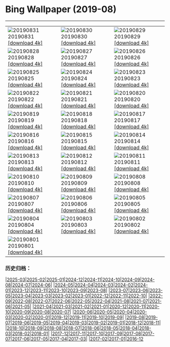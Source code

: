 # Bing Wallpaper (2019-08)
**************

<table><tr><td><img class="wallpaper" src="https://www.bing.com/th?id=OHR.Slackers_EN-US7258381769_1920x1080.jpg" alt="20190831"> 20190831 <a class="wallpaper_link" href="https://www.bing.com/th?id=OHR.Slackers_EN-US7258381769_UHD.jpg">[download 4k]</a></td><td><img class="wallpaper" src="https://www.bing.com/th?id=OHR.HardeeCoFair_EN-US1477332511_1920x1080.jpg" alt="20190830"> 20190830 <a class="wallpaper_link" href="https://www.bing.com/th?id=OHR.HardeeCoFair_EN-US1477332511_UHD.jpg">[download 4k]</a></td><td><img class="wallpaper" src="https://www.bing.com/th?id=OHR.AsburyParkNJ_EN-US1396213899_1920x1080.jpg" alt="20190829"> 20190829 <a class="wallpaper_link" href="https://www.bing.com/th?id=OHR.AsburyParkNJ_EN-US1396213899_UHD.jpg">[download 4k]</a></td></tr><tr><td><img class="wallpaper" src="https://www.bing.com/th?id=OHR.CorsiniGardens_EN-US7010199576_1920x1080.jpg" alt="20190828"> 20190828 <a class="wallpaper_link" href="https://www.bing.com/th?id=OHR.CorsiniGardens_EN-US7010199576_UHD.jpg">[download 4k]</a></td><td><img class="wallpaper" src="https://www.bing.com/th?id=OHR.Krakatoa_EN-US6936534566_1920x1080.jpg" alt="20190827"> 20190827 <a class="wallpaper_link" href="https://www.bing.com/th?id=OHR.Krakatoa_EN-US6936534566_UHD.jpg">[download 4k]</a></td><td><img class="wallpaper" src="https://www.bing.com/th?id=OHR.InteriorRoyalAlbertHall_EN-US6870096316_1920x1080.jpg" alt="20190826"> 20190826 <a class="wallpaper_link" href="https://www.bing.com/th?id=OHR.InteriorRoyalAlbertHall_EN-US6870096316_UHD.jpg">[download 4k]</a></td></tr><tr><td><img class="wallpaper" src="https://www.bing.com/th?id=OHR.BlackRockCity_EN-US6804847775_1920x1080.jpg" alt="20190825"> 20190825 <a class="wallpaper_link" href="https://www.bing.com/th?id=OHR.BlackRockCity_EN-US6804847775_UHD.jpg">[download 4k]</a></td><td><img class="wallpaper" src="https://www.bing.com/th?id=OHR.AugustBears_EN-US6742425682_1920x1080.jpg" alt="20190824"> 20190824 <a class="wallpaper_link" href="https://www.bing.com/th?id=OHR.AugustBears_EN-US6742425682_UHD.jpg">[download 4k]</a></td><td><img class="wallpaper" src="https://www.bing.com/th?id=OHR.FarmlandLandscape_EN-US6661316442_1920x1080.jpg" alt="20190823"> 20190823 <a class="wallpaper_link" href="https://www.bing.com/th?id=OHR.FarmlandLandscape_EN-US6661316442_UHD.jpg">[download 4k]</a></td></tr><tr><td><img class="wallpaper" src="https://www.bing.com/th?id=OHR.DubaiFountain_EN-US6547955834_1920x1080.jpg" alt="20190822"> 20190822 <a class="wallpaper_link" href="https://www.bing.com/th?id=OHR.DubaiFountain_EN-US6547955834_UHD.jpg">[download 4k]</a></td><td><img class="wallpaper" src="https://www.bing.com/th?id=OHR.MaraRiverCrossing_EN-US6477868211_1920x1080.jpg" alt="20190821"> 20190821 <a class="wallpaper_link" href="https://www.bing.com/th?id=OHR.MaraRiverCrossing_EN-US6477868211_UHD.jpg">[download 4k]</a></td><td><img class="wallpaper" src="https://www.bing.com/th?id=OHR.FinlandCamping_EN-US6396254825_1920x1080.jpg" alt="20190820"> 20190820 <a class="wallpaper_link" href="https://www.bing.com/th?id=OHR.FinlandCamping_EN-US6396254825_UHD.jpg">[download 4k]</a></td></tr><tr><td><img class="wallpaper" src="https://www.bing.com/th?id=OHR.ReplicaFlyer_EN-US6328727049_1920x1080.jpg" alt="20190819"> 20190819 <a class="wallpaper_link" href="https://www.bing.com/th?id=OHR.ReplicaFlyer_EN-US6328727049_UHD.jpg">[download 4k]</a></td><td><img class="wallpaper" src="https://www.bing.com/th?id=OHR.LecadaPalmeira_EN-US6234062305_1920x1080.jpg" alt="20190818"> 20190818 <a class="wallpaper_link" href="https://www.bing.com/th?id=OHR.LecadaPalmeira_EN-US6234062305_UHD.jpg">[download 4k]</a></td><td><img class="wallpaper" src="https://www.bing.com/th?id=OHR.DrinkingNectar_EN-US6159843557_1920x1080.jpg" alt="20190817"> 20190817 <a class="wallpaper_link" href="https://www.bing.com/th?id=OHR.DrinkingNectar_EN-US6159843557_UHD.jpg">[download 4k]</a></td></tr><tr><td><img class="wallpaper" src="https://www.bing.com/th?id=OHR.GoldRushYukon_EN-US6083758123_1920x1080.jpg" alt="20190816"> 20190816 <a class="wallpaper_link" href="https://www.bing.com/th?id=OHR.GoldRushYukon_EN-US6083758123_UHD.jpg">[download 4k]</a></td><td><img class="wallpaper" src="https://www.bing.com/th?id=OHR.SmogenSweden_EN-US5956786671_1920x1080.jpg" alt="20190815"> 20190815 <a class="wallpaper_link" href="https://www.bing.com/th?id=OHR.SmogenSweden_EN-US5956786671_UHD.jpg">[download 4k]</a></td><td><img class="wallpaper" src="https://www.bing.com/th?id=OHR.HornedAnole_EN-US5022096617_1920x1080.jpg" alt="20190814"> 20190814 <a class="wallpaper_link" href="https://www.bing.com/th?id=OHR.HornedAnole_EN-US5022096617_UHD.jpg">[download 4k]</a></td></tr><tr><td><img class="wallpaper" src="https://www.bing.com/th?id=OHR.MartianSouthPole_EN-US4958659135_1920x1080.jpg" alt="20190813"> 20190813 <a class="wallpaper_link" href="https://www.bing.com/th?id=OHR.MartianSouthPole_EN-US4958659135_UHD.jpg">[download 4k]</a></td><td><img class="wallpaper" src="https://www.bing.com/th?id=OHR.AmboseliHerd_EN-US4906595421_1920x1080.jpg" alt="20190812"> 20190812 <a class="wallpaper_link" href="https://www.bing.com/th?id=OHR.AmboseliHerd_EN-US4906595421_UHD.jpg">[download 4k]</a></td><td><img class="wallpaper" src="https://www.bing.com/th?id=OHR.TRNPThunderstorm_EN-US4842762953_1920x1080.jpg" alt="20190811"> 20190811 <a class="wallpaper_link" href="https://www.bing.com/th?id=OHR.TRNPThunderstorm_EN-US4842762953_UHD.jpg">[download 4k]</a></td></tr><tr><td><img class="wallpaper" src="https://www.bing.com/th?id=OHR.TrianaBridge_EN-US4751746620_1920x1080.jpg" alt="20190810"> 20190810 <a class="wallpaper_link" href="https://www.bing.com/th?id=OHR.TrianaBridge_EN-US4751746620_UHD.jpg">[download 4k]</a></td><td><img class="wallpaper" src="https://www.bing.com/th?id=OHR.GroveandSkywalk_EN-US4583301548_1920x1080.jpg" alt="20190809"> 20190809 <a class="wallpaper_link" href="https://www.bing.com/th?id=OHR.GroveandSkywalk_EN-US4583301548_UHD.jpg">[download 4k]</a></td><td><img class="wallpaper" src="https://www.bing.com/th?id=OHR.LinyantiLeopard_EN-US4417191333_1920x1080.jpg" alt="20190808"> 20190808 <a class="wallpaper_link" href="https://www.bing.com/th?id=OHR.LinyantiLeopard_EN-US4417191333_UHD.jpg">[download 4k]</a></td></tr><tr><td><img class="wallpaper" src="https://www.bing.com/th?id=OHR.NubbleLight_EN-US4307721919_1920x1080.jpg" alt="20190807"> 20190807 <a class="wallpaper_link" href="https://www.bing.com/th?id=OHR.NubbleLight_EN-US4307721919_UHD.jpg">[download 4k]</a></td><td><img class="wallpaper" src="https://www.bing.com/th?id=OHR.WhiteStorksNest_EN-US4226802291_1920x1080.jpg" alt="20190806"> 20190806 <a class="wallpaper_link" href="https://www.bing.com/th?id=OHR.WhiteStorksNest_EN-US4226802291_UHD.jpg">[download 4k]</a></td><td><img class="wallpaper" src="https://www.bing.com/th?id=OHR.ApostleIslands_EN-US4124601738_1920x1080.jpg" alt="20190805"> 20190805 <a class="wallpaper_link" href="https://www.bing.com/th?id=OHR.ApostleIslands_EN-US4124601738_UHD.jpg">[download 4k]</a></td></tr><tr><td><img class="wallpaper" src="https://www.bing.com/th?id=OHR.SwiftFox_EN-US3962578167_1920x1080.jpg" alt="20190804"> 20190804 <a class="wallpaper_link" href="https://www.bing.com/th?id=OHR.SwiftFox_EN-US3962578167_UHD.jpg">[download 4k]</a></td><td><img class="wallpaper" src="https://www.bing.com/th?id=OHR.HumpbackSanctuary_EN-US3889583699_1920x1080.jpg" alt="20190803"> 20190803 <a class="wallpaper_link" href="https://www.bing.com/th?id=OHR.HumpbackSanctuary_EN-US3889583699_UHD.jpg">[download 4k]</a></td><td><img class="wallpaper" src="https://www.bing.com/th?id=OHR.WMAerial_EN-US3723194276_1920x1080.jpg" alt="20190802"> 20190802 <a class="wallpaper_link" href="https://www.bing.com/th?id=OHR.WMAerial_EN-US3723194276_UHD.jpg">[download 4k]</a></td></tr><tr><td><img class="wallpaper" src="https://www.bing.com/th?id=OHR.LavaFlows_EN-US3642057889_1920x1080.jpg" alt="20190801"> 20190801 <a class="wallpaper_link" href="https://www.bing.com/th?id=OHR.LavaFlows_EN-US3642057889_UHD.jpg">[download 4k]</a></td><td></td><td></td></tr></table>

### 历史归档：

|[2025-03](/../2025-03/2025-03.md)|[2025-02](/../2025-02/2025-02.md)|[2025-01](/../2025-01/2025-01.md)|[2024-12](/../2024-12/2024-12.md)|[2024-11](/../2024-11/2024-11.md)|[2024-10](/../2024-10/2024-10.md)|[2024-09](/../2024-09/2024-09.md)|[2024-08](/../2024-08/2024-08.md)|[2024-07](/../2024-07/2024-07.md)|[2024-06](/../2024-06/2024-06.md)|
|[2024-05](/../2024-05/2024-05.md)|[2024-04](/../2024-04/2024-04.md)|[2024-03](/../2024-03/2024-03.md)|[2024-02](/../2024-02/2024-02.md)|[2024-01](/../2024-01/2024-01.md)|[2023-12](/../2023-12/2023-12.md)|[2023-11](/../2023-11/2023-11.md)|[2023-10](/../2023-10/2023-10.md)|[2023-09](/../2023-09/2023-09.md)|[2023-08](/../2023-08/2023-08.md)|
|[2023-07](/../2023-07/2023-07.md)|[2023-06](/../2023-06/2023-06.md)|[2023-05](/../2023-05/2023-05.md)|[2023-04](/../2023-04/2023-04.md)|[2023-03](/../2023-03/2023-03.md)|[2023-02](/../2023-02/2023-02.md)|[2023-01](/../2023-01/2023-01.md)|[2022-12](/../2022-12/2022-12.md)|[2022-11](/../2022-11/2022-11.md)|[2022-10](/../2022-10/2022-10.md)|
|[2022-09](/../2022-09/2022-09.md)|[2022-08](/../2022-08/2022-08.md)|[2022-07](/../2022-07/2022-07.md)|[2022-06](/../2022-06/2022-06.md)|[2022-05](/../2022-05/2022-05.md)|[2022-04](/../2022-04/2022-04.md)|[2021-08](/../2021-08/2021-08.md)|[2021-07](/../2021-07/2021-07.md)|[2021-06](/../2021-06/2021-06.md)|[2021-05](/../2021-05/2021-05.md)|
|[2021-04](/../2021-04/2021-04.md)|[2021-03](/../2021-03/2021-03.md)|[2021-02](/../2021-02/2021-02.md)|[2021-01](/../2021-01/2021-01.md)|[2020-12](/../2020-12/2020-12.md)|[2020-11](/../2020-11/2020-11.md)|[2020-10](/../2020-10/2020-10.md)|[2020-09](/../2020-09/2020-09.md)|[2020-08](/../2020-08/2020-08.md)|[2020-07](/../2020-07/2020-07.md)|
|[2020-06](/../2020-06/2020-06.md)|[2020-05](/../2020-05/2020-05.md)|[2020-04](/../2020-04/2020-04.md)|[2020-03](/../2020-03/2020-03.md)|[2020-02](/../2020-02/2020-02.md)|[2020-01](/../2020-01/2020-01.md)|[2019-12](/../2019-12/2019-12.md)|[2019-11](/../2019-11/2019-11.md)|[2019-10](/../2019-10/2019-10.md)|[2019-09](/../2019-09/2019-09.md)|
|[2019-08](/2019-08.md)|[2019-07](/../2019-07/2019-07.md)|[2019-06](/../2019-06/2019-06.md)|[2019-05](/../2019-05/2019-05.md)|[2019-04](/../2019-04/2019-04.md)|[2019-03](/../2019-03/2019-03.md)|[2019-02](/../2019-02/2019-02.md)|[2019-01](/../2019-01/2019-01.md)|[2018-12](/../2018-12/2018-12.md)|[2018-11](/../2018-11/2018-11.md)|
|[2018-10](/../2018-10/2018-10.md)|[2018-09](/../2018-09/2018-09.md)|[2018-08](/../2018-08/2018-08.md)|[2018-07](/../2018-07/2018-07.md)|[2018-06](/../2018-06/2018-06.md)|[2018-05](/../2018-05/2018-05.md)|[2018-04](/../2018-04/2018-04.md)|[2018-03](/../2018-03/2018-03.md)|[2018-02](/../2018-02/2018-02.md)|[2018-01](/../2018-01/2018-01.md)|
|[2017-12](/../2017-12/2017-12.md)|[2017-11](/../2017-11/2017-11.md)|[2017-10](/../2017-10/2017-10.md)|[2017-09](/../2017-09/2017-09.md)|[2017-08](/../2017-08/2017-08.md)|[2017-07](/../2017-07/2017-07.md)|[2017-06](/../2017-06/2017-06.md)|[2017-05](/../2017-05/2017-05.md)|[2017-04](/../2017-04/2017-04.md)|[2017-03](/../2017-03/2017-03.md)|
|[2017-02](/../2017-02/2017-02.md)|[2017-01](/../2017-01/2017-01.md)|[2016-12](/../2016-12/2016-12.md)